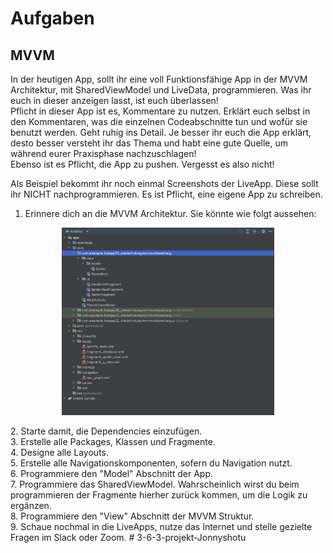 # Aufgaben

## MVVM

In der heutigen App, sollt ihr eine voll Funktionsfähige App in der MVVM Architektur, mit 
SharedViewModel und LiveData, programmieren. Was ihr euch in dieser anzeigen lasst, ist euch überlassen! <br />
Pflicht in dieser App ist es, Kommentare zu nutzen. Erklärt euch selbst in den Kommentaren, was die
einzelnen Codeabschnitte tun und wofür sie benutzt werden. Geht ruhig ins Detail. Je besser ihr euch
die App erklärt, desto besser versteht ihr das Thema und habt eine gute Quelle, um während eurer Praxisphase
nachzuschlagen! <br />
Ebenso ist es Pflicht, die App zu pushen. Vergesst es also nicht! <br />

Als Beispiel bekommt ihr noch einmal Screenshots der LiveApp. Diese sollt ihr NICHT nachprogrammieren.
Es ist Pflicht, eine eigene App zu schreiben. <br />


1. Erinnere dich an die MVVM Architektur. Sie könnte wie folgt aussehen:
<p align="center">
<img height="300" src="mittwochfour.png"><p />
2. Starte damit, die Dependencies einzufügen. <br/>
3. Erstelle alle Packages, Klassen und Fragmente. <br/>
4. Designe alle Layouts. <br/>
5. Erstelle alle Navigationskomponenten, sofern du Navigation nutzt. <br/> 
6. Programmiere den "Model" Abschnitt der App. <br/>
7. Programmiere das SharedViewModel. Wahrscheinlich wirst du beim programmieren der Fragmente 
hierher zurück kommen, um die Logik zu ergänzen. <br/>
8. Programmiere den "View" Abschnitt der MVVM Struktur. <br/>
9. Schaue nochmal in die LiveApps, nutze das Internet und stelle gezielte Fragen im Slack oder Zoom.
</details>
# 3-6-3-projekt-Jonnyshotu
